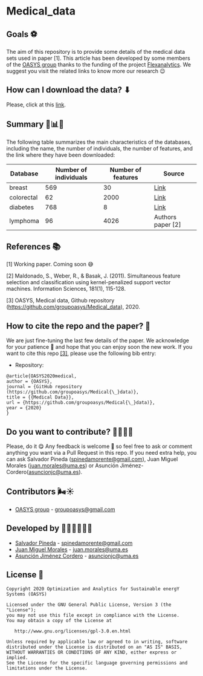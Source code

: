 # Medical_data

## Goals ⚽

The aim of this repository is to provide some details of the medical data sets used in paper [1]. This article has been developed by some
members of the [OASYS group](https://sites.google.com/view/groupoasys/home) thanks to the funding of the project [Flexanalytics](https://groupoasysflexanalytics.readthedocs.io/en/latest/). We suggest you visit the related links to know more our research 😉

## How can I download the data? ⬇

Please, click at this [link](https://drive.google.com/drive/folders/1ytXwG8pbJvPD6MgFHKEZfZTh4Ix3kiBm).

## Summary 🧮📊📖

The following table summarizes the main characteristics of the databases, including the name, the number of individuals, the number of features, and the link where they have been downloaded:


| Database | Number of individuals | Number of features | Source |
| -------- | --------------------- | -------------------| ------ |
| breast | 569 | 30 |[Link](https://www.kaggle.com/uciml/breast-cancer-wisconsin-data) |
| colorectal | 62 | 2000 |[Link](http://genomics-pubs.princeton.edu/oncology/affydata/index.html) |
| diabetes | 768 | 8 |[Link](https://www.kaggle.com/uciml/pima-indians-diabetes-database) |
| lymphoma | 96 | 4026 |Authors paper [2]|

## References 📚

[1] Working paper. Coming soon 😅

[2] Maldonado, S., Weber, R., & Basak, J. (2011). Simultaneous feature selection and classification using kernel-penalized support vector machines. Information Sciences, 181(1), 115-128.

[3] OASYS, Medical data, Github repository (https://github.com/groupoasys/Medical_data), 2020.

## How to cite the repo and the paper? 📝

We are just fine-tuning the last few details of the paper. We acknowledge for your patience 🥰 and hope that you can enjoy soon the new work. If you want to cite this repo [[3]](https://github.com/groupoasys/Medical_data), please use the following bib entry:

* Repository:
```
@article{OASYS2020medical,
author = {OASYS},
journal = {GitHub repository (https://github.com/groupoasys/Medical{\_}data)},
title = {{Medical Data}},
url = {https://github.com/groupoasys/Medical{\_}data)},
year = {2020}
}
```

## Do you want to contribute? 🙋‍♂️🙋‍♀️
 
 Please, do it 😋 Any feedback is welcome 🤗 so feel free to ask or comment anything you want via a Pull Request in this repo.
 If you need extra help, you can ask Salvador Pineda (spinedamorente@gmail.com), Juan Miguel Morales (juan.morales@uma.es) or Asunción Jiménez-Cordero(asuncionjc@uma.es).
 
 ## Contributors 🌬☀
 
 * [OASYS group](http://oasys.uma.es) -  groupoasys@gmail.com
 
 ## Developed by 👨‍💻👨‍💻👩‍💻
 * [Salvador Pineda](https://www.researchgate.net/profile/Salvador_Pineda) - spinedamorente@gmail.com
 * [Juan Miguel Morales](https://www.researchgate.net/profile/Juan_Morales25) - juan.morales@uma.es
 * [Asunción Jiménez Cordero](https://www.researchgate.net/profile/Asuncion_Jimenez-Cordero/research) - asuncionjc@uma.es
 
 
 ## License 📝
 
    Copyright 2020 Optimization and Analytics for Sustainable energY Systems (OASYS)

    Licensed under the GNU General Public License, Version 3 (the "License");
    you may not use this file except in compliance with the License.
    You may obtain a copy of the License at

       http://www.gnu.org/licenses/gpl-3.0.en.html

    Unless required by applicable law or agreed to in writing, software
    distributed under the License is distributed on an "AS IS" BASIS,
    WITHOUT WARRANTIES OR CONDITIONS OF ANY KIND, either express or implied.
    See the License for the specific language governing permissions and
    limitations under the License.
 
